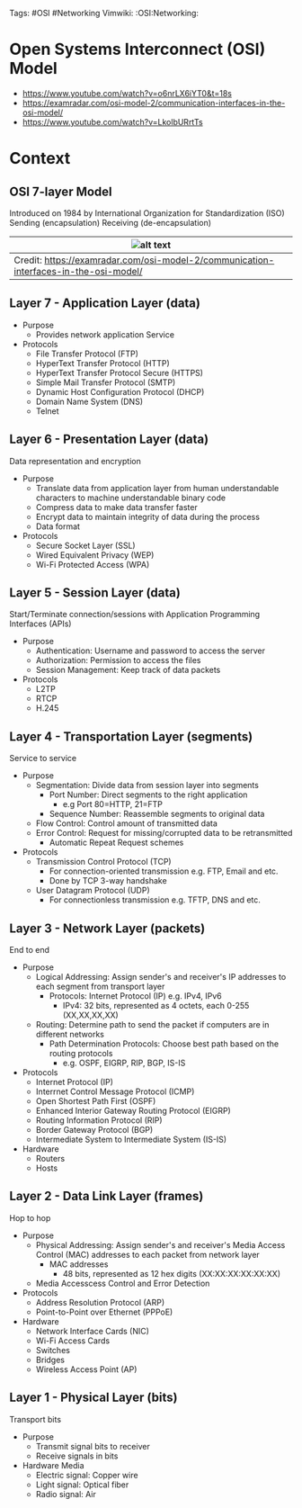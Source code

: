 Tags: #OSI #Networking
Vimwiki: :OSI:Networking:

# Open Systems Interconnect (OSI) Model

- https://www.youtube.com/watch?v=o6nrLX6iYT0&t=18s
- https://examradar.com/osi-model-2/communication-interfaces-in-the-osi-model/
- https://www.youtube.com/watch?v=LkolbURrtTs

# Context

## OSI 7-layer Model

Introduced on 1984 by International Organization for Standardization (ISO)
Sending (encapsulation)
Receiving (de-encapsulation)

| ![alt text](/home/jordankhwu/Documents/KNOWLEDGE_BASE/resources/image/Communication_and_Interfaces_in_the_OSI_model.png) |
| ---------------------------------------------------------------------------------------------------                      |
| Credit: https://examradar.com/osi-model-2/communication-interfaces-in-the-osi-model/                                     |

## Layer 7 - Application Layer (data)

- Purpose
  - Provides network application Service
- Protocols
  - File Transfer Protocol (FTP)
  - HyperText Transfer Protocol (HTTP)
  - HyperText Transfer Protocol Secure (HTTPS)
  - Simple Mail Transfer Protocol (SMTP)
  - Dynamic Host Configuration Protocol (DHCP)
  - Domain Name System (DNS)
  - Telnet

## Layer 6 - Presentation Layer (data)

Data representation and encryption

- Purpose
  - Translate data from application layer from human understandable characters to machine understandable binary code
  - Compress data to make data transfer faster
  - Encrypt data to maintain integrity of data during the process
  - Data format
- Protocols
  - Secure Socket Layer (SSL)
  - Wired Equivalent Privacy (WEP)
  - Wi-Fi Protected Access (WPA)

## Layer 5 - Session Layer (data)

Start/Terminate connection/sessions with Application Programming Interfaces (APIs)

- Purpose
  - Authentication: Username and password to access the server
  - Authorization: Permission to access the files
  - Session Management: Keep track of data packets
- Protocols
  - L2TP
  - RTCP
  - H.245

## Layer 4 - Transportation Layer (segments)

Service to service

- Purpose
  - Segmentation: Divide data from session layer into segments
    - Port Number: Direct segments to the right application
      - e.g Port 80=HTTP, 21=FTP
    - Sequence Number: Reassemble segments to original data
  - Flow Control: Control amount of transmitted data
  - Error Control: Request for missing/corrupted data to be retransmitted
    - Automatic Repeat Request schemes
- Protocols
  - Transmission Control Protocol (TCP)
    - For connection-oriented transmission e.g. FTP, Email and etc.
    - Done by TCP 3-way handshake
  - User Datagram Protocol (UDP)
    - For connectionless transmission e.g. TFTP, DNS and etc.

## Layer 3 - Network Layer (packets)

End to end

- Purpose
  - Logical Addressing: Assign sender's and receiver's IP addresses to each segment from transport layer
    - Protocols: Internet Protocol (IP) e.g. IPv4, IPv6
      - IPv4: 32 bits, represented as 4 octets, each 0-255 (XX,XX,XX,XX)
  - Routing: Determine path to send the packet if computers are in different networks
    - Path Determination Protocols: Choose best path based on the routing protocols
      - e.g. OSPF, EIGRP, RIP, BGP, IS-IS
- Protocols
  - Internet Protocol (IP)
  - Interrnet Control Message Protocol (ICMP)
  - Open Shortest Path First (OSPF)
  - Enhanced Interior Gateway Routing Protocol (EIGRP)
  - Routing Information Protocol (RIP)
  - Border Gateway Protocol (BGP)
  - Intermediate System to Intermediate System (IS-IS)
- Hardware
  - Routers
  - Hosts

## Layer 2 - Data Link Layer (frames)

Hop to hop

- Purpose
  - Physical Addressing: Assign sender's and receiver's Media Access Control (MAC) addresses to each packet from network layer
    - MAC addresses
      - 48 bits, represented as 12 hex digits (XX:XX:XX:XX:XX:XX)
  - Media Accesscess Control and Error Detection
- Protocols
  - Address Resolution Protocol (ARP)
  - Point-to-Point over Ethernet (PPPoE)
- Hardware
  - Network Interface Cards (NIC)
  - Wi-Fi Access Cards
  - Switches
  - Bridges
  - Wireless Access Point (AP)

## Layer 1 - Physical Layer (bits)

Transport bits

- Purpose
  - Transmit signal bits to receiver
  - Receive signals in bits
- Hardware Media
  - Electric signal: Copper wire
  - Light signal: Optical fiber
  - Radio signal: Air

